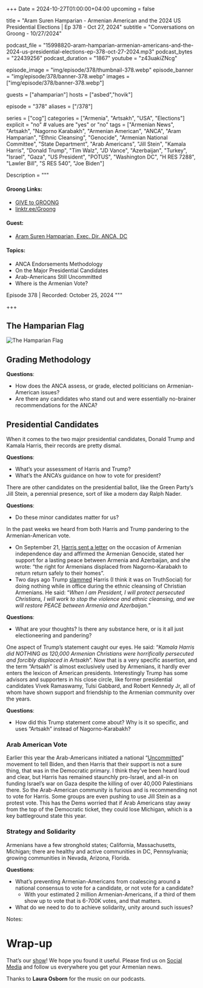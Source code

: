 +++
Date = 2024-10-27T01:00:00+04:00
upcoming = false

title = "Aram Suren Hamparian - Armenian American and the 2024 US Presidential Elections | Ep 378 - Oct 27, 2024"
subtitle = "Conversations on Groong - 10/27/2024"

podcast_file = "15998820-aram-hamparian-armenian-americans-and-the-2024-us-presidential-elections-ep-378-oct-27-2024.mp3"
podcast_bytes = "22439256"
podcast_duration = "1867"
youtube = "z43uakiZNcg"

episode_image = "img/episode/378/thumbnail-378.webp"
episode_banner = "img/episode/378/banner-378.webp"
images = ["img/episode/378/banner-378.webp"]

guests = ["ahamparian"]
hosts = ["asbed","hovik"]

episode = "378"
aliases = ["/378"]

series = ["cog"]
categories = ["Armenia", "Artsakh", "USA", "Elections"]
explicit = "no" # values are "yes" or "no"
tags = ["Armenian News", "Artsakh", "Nagorno Karabakh", "Armenian American", "ANCA", "Aram Hamparian", "Ethnic Cleansing", "Genocide", "Armenian National Committee", "State Department", "Arab Americans", "Jill Stein", "Kamala Harris", "Donald Trump", "Tim Walz", "JD Vance", "Azerbaijan", "Turkey", "Israel", "Gaza", "US President", "POTUS", "Washington DC", "H RES 7288", "Lawler Bill", "S RES 540", "Joe Biden"]

Description = """

#### Groong Links:
* [GIVE to GROONG](https://podcasts.groong.org/donate)
* [linktr.ee/Groong](https://linktr.ee/groong)

#### Guest:
* [Aram Suren Hamparian, Exec. Dir. ANCA, DC](/guest/ahamparian)

#### Topics:
* ANCA Endorsements Methodology
* On the Major Presidential Candidates
* Arab-Americans Still Uncommitted
* Where is the Armenian Vote?


Episode 378 | Recorded: October 25, 2024
"""

+++

## The Hamparian Flag
![The Hamparian Flag](/img/episode/378/Hamparian-Flaf-20241025.webp "Aram Hamparian's family flag from the US navy")


## Grading Methodology

**Questions**:
* How does the ANCA assess, or grade, elected politicians on Armenian-American issues?
* Are there any candidates who stand out and were essentially no-brainer recommendations for the ANCA?


## Presidential Candidates

When it comes to the two major presidential candidates, Donald Trump and Kamala Harris, their records are pretty dismal.

**Questions**:
* What’s your assessment of Harris and Trump?
* What’s the ANCA’s guidance on how to vote for president?

There are other candidates on the presidential ballot, like the Green Party’s Jill Stein, a perennial presence, sort of like a modern day Ralph Nader.

**Questions**:
* Do these minor candidates matter for us?

In the past weeks we heard from both Harris and Trump pandering to the Armenian-American vote.

* On September 21, [Harris sent a letter](https://armenianweekly.com/2024/09/24/forty-days-from-election-kamala-harris-starts-courting-armenian-american-voters/092324_harris_armenianstatement_print/) on the occasion of Armenian independence day and affirmed the Armenian Genocide, stated her support for a lasting peace between Armenia and Azerbaijan, and she wrote: “the right for Armenians displaced from Nagorno-Karabakh to return return safely to their homes”.
* Two days ago Trump [slammed](https://www.azatutyun.am/a/33171862.html) Harris (I think it was on TruthSocial) for doing nothing while in office during the ethnic cleansing of Christian Armenians. He said: “*When I am President, I will protect persecuted Christians, I will work to stop the violence and ethnic cleansing, and we will restore PEACE between Armenia and Azerbaijan.*”

**Questions**:
* What are your thoughts? Is there any substance here, or is it all just electioneering and pandering?

One aspect of Trump’s statement caught our eyes. He said: “*Kamala Harris did NOTHING as 120,000 Armenian Christians were horrifically persecuted and forcibly displaced in Artsakh*”. Now that is a very specific assertion, and the term “Artsakh” is almost exclusively used by Armenians, it hardly ever enters the lexicon of American presidents. Interestingly Trump has some advisors and supporters in his close circle, like former presidential candidates Vivek Ramaswamy, Tulsi Gabbard, and Robert Kennedy Jr, all of whom have shown support and friendship to the Armenian community over the years.

**Questions**:
* How did this Trump statement come about? Why is it so specific, and uses “Artsakh” instead of Nagorno-Karabakh?


### Arab American Vote

Earlier this year the Arab-Americans initiated a national “[Uncommitted](https://apnews.com/article/uncommitted-biden-trump-war-15f96be36b4d5ac167c7ceda72fe65d1)” movement to tell Biden, and then Harris that their support is not a sure thing, that was in the Democratic primary. I think they’ve been heard loud and clear, but Harris has remained staunchly pro-Israel, and all-in on funding Israel’s war on Gaza despite the killing of over 40,000 Palestinians there. So the Arab-American community is furious and is recommending not to vote for Harris. Some groups are even pushing to use Jill Stein as a protest vote. This has the Dems worried that if Arab Americans stay away from the top of the Democratic ticket, they could lose Michigan, which is a key battleground state this year.


### Strategy and Solidarity

Armenians have a few stronghold states; California, Massachusetts, Michigan; there are healthy and active communities in DC, Pennsylvania; growing communities in Nevada, Arizona, Florida.

**Questions**:
* What’s preventing Armenian-Americans from coalescing around a national consensus to vote for a candidate, or not vote for a candidate?
    * With your estimated 2 million Armenian-Americans, if a third of them show up to vote that is 6-700K votes, and that matters.
* What do we need to do to achieve solidarity, unity around such issues?

Notes:


# Wrap-up

That’s our [show](https://podcasts.groong.org/)! We hope you found it useful. Please find us on [Social Media](https://linktr.ee/groong) and follow us everywhere you get your Armenian news.

Thanks to **Laura Osborn** for the music on our podcasts.
